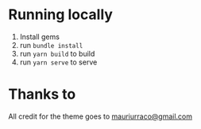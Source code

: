 # Running locally

1. Install gems
2. run `bundle install`
3. run `yarn build` to build
4. run `yarn serve` to serve

# Thanks to
All credit for the theme goes to <mauriurraco@gmail.com>

